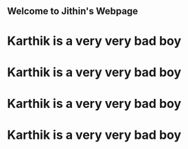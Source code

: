 ## Welcome to Jithin's Webpage



# Karthik is a very very bad boy
# Karthik is a very very bad boy
# Karthik is a very very bad boy
# Karthik is a very very bad boy
